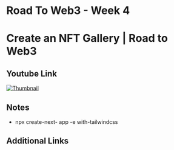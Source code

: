 # Road To Web3 - Week 4

# Create an NFT Gallery | Road to Web3

## Youtube Link

[![Thumbnail](https://img.youtube.com/vi/JzsTfOFjC1o/maxresdefault.jpg)](https://youtu.be/JzsTfOFjC1o)

## Notes
- npx create-next-
app -e with-tailwindcss

## Additional Links


